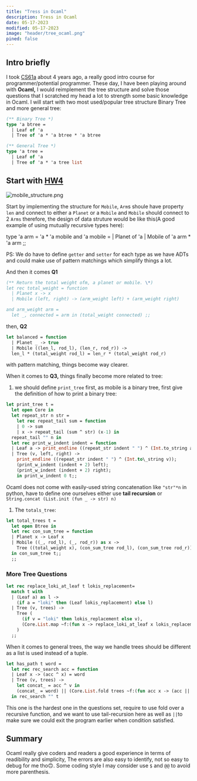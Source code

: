 ```yaml
---
title: "Tress in Ocaml"
description: Tress in Ocaml
date: 05-17-2023
modified: 05-17-2023
image: "header/tree_ocaml.png"
pined: false 
---
```


## Intro briefly

I took [CS61a](https://cs61a.org/) about 4 years ago, a really good intro course for programmer/potential programmer. These day, I have been playing around with **Ocaml,** I would reimplement the tree structure and solve those questions that I scratched my head a lot to strength some basic knowledge in Ocaml. I will start with two most used/popular tree structure Binary Tree and more general tree:
```ocaml
(** Binary Tree *)
type 'a btree = 
  | Leaf of 'a
  | Tree of 'a * 'a btree * 'a btree

(** General Tree *)
type 'a tree = 
  | Leaf of 'a
  | Tree of 'a * 'a tree list
```
## Start with [HW4](https://cs61a.org/hw/hw04/#mobiles)

![mobile_structure.png](/personal_site/images/content/mobile.png)

Start by implementing the structure for `Mobile`, `Arm`s shoule have property `len` and connect to either a `Planet` or a `Mobile` and `Mobile` should connect to 2 `Arms` therefore, the design of data struture would be like this(A good example of using mutually recursive types here):

type 'a arm = 'a \* 'a mobile and 'a mobile = | Planet of 'a | Mobile of 'a arm \* 'a arm ;;

PS: We do have to define `getter` and `setter` for each type as we have ADTs and could make use of pattern matchings which simplify things a lot.

And then it comes **Q1**

```ocaml
(** Return the total weight ofm, a planet or mobile. \*) 
let rec total_weight = function 
  | Planet x -> x 
  | Mobile (left, right) -> (arm_weight left) + (arm_weight right) 

and arm_weight arm =
  let _, connected = arm in (total_weight connected) ;;
```
then, **Q2**

```ocaml
let balanced = function 
  | Planet _ -> true 
  | Mobile ((len_l, rod_l), (len_r, rod_r)) -> 
  len_l * (total_weight rod_l) = len_r * (total_weight rod_r)
```

with pattern matching, things become way clearer.

When it comes to **Q3,** things finally become more related to tree:

1.  we should define `print_tree` first, as mobile is a binary tree, first give the definition of how to print a binary tree:
```ocaml
let print_tree t = 
  let open Core in 
  let repeat_str n str = 
    let rec repeat_tail sum = function 
    | 0 -> sum 
    | x -> repeat_tail (sum ^ str) (x-1) in 
  repeat_tail "" n in 
  let rec print_w_indent indent = function 
  | Leaf a -> print_endline ((repeat_str indent " ") ^ (Int.to_string a)) 
  | Tree (v, left, right) -> 
    print_endline ((repeat_str indent " ") ^ (Int.to\_string v)); 
    (print_w_indent (indent + 2) left); 
    (print_w_indent (indent + 2) right); 
    in print_w_indent 0 t;;
```

Ocaml does not come with easily-used string concatenation like `"str"*n` in python, have to define one ourselves either use **tail recursion** or `String.concat (List.init (fun _ -> str) n)`

1.  The `totals_tree`:
```ocaml
let total_trees t =
  let open Btree in 
  let rec con_sum_tree = function 
  | Planet x -> Leaf x 
  | Mobile ((_, rod_l), (_, rod_r)) as x -> 
    Tree ((total_weight x), (con_sum_tree rod_l), (con_sum_tree rod_r))
  in con_sum_tree t;;
  ;;
``` 
### More Tree Questions
```ocaml
let rec replace_loki_at_leaf t lokis_replacement= 
  match t with 
  | (Leaf a) as l -> 
    (if a = "loki" then (Leaf lokis_replacement) else l)
  | Tree (v, trees) -> 
    Tree (
      (if v = "loki" then lokis_replacement else v),
      (Core.List.map ~f:(fun x -> replace_loki_at_leaf x lokis_replacement) trees)
    )
  ;;
```

When it comes to general trees, the way we handle trees should be different as a list is used instead of a tuple.

```ocaml
let has_path t word = 
  let rec rec_search acc = function 
  | Leaf x -> (acc ^ x) = word
  | Tree (v, trees) ->
    let concat_ = acc ^ v in 
    (concat_ = word) || (Core.List.fold trees ~f:(fun acc x -> (acc || (rec_search concat_ x))) ~init:false)
  in rec_search "" t 
```

This one is the hardest one in the questions set, require to use fold over a recursive function, and we want to use tail-recursion here as well as `||`to make sure we could exit the program earlier when condition satisfied.

## Summary

Ocaml really give coders and readers a good experience in terms of readibility and simplicity, The errors are also easy to identify, not so easy to debug for me tho🙃. Some coding style I may consider use `$` and `@@` to avoid more parenthesis.